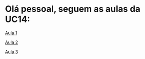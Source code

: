 # Olá pessoal, seguem as aulas da UC14:


[Aula 1](https://www.canva.com/design/DAGmCa8PBgA/Xqf0tYQ_xXKVtoeOHnYNug/edit?utm_content=DAGmCa8PBgA&utm_campaign=designshare&utm_medium=link2&utm_source=sharebutton)


[Aula 2](https://www.canva.com/design/DAGmsdIhwus/kF-Dbkpda7LpbNZ31rF1pw/edit?utm_content=DAGmsdIhwus&utm_campaign=designshare&utm_medium=link2&utm_source=sharebutton)


[Aula 3](https://www.canva.com/design/DAG0ZR_Xykw/Tw-ySafO6X8rmN1QfTdAvw/edit?utm_content=DAG0ZR_Xykw&utm_campaign=designshare&utm_medium=link2&utm_source=sharebutton)
